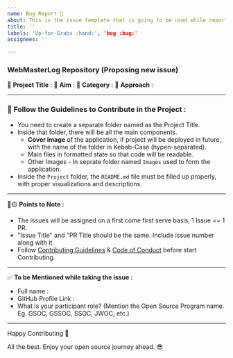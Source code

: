 ```yaml
---
name: Bug Report 🐞
about: This is the issue template that is going to be used while reporting for any bug in the project of this repo.
title: ''
labels: 'Up-for-Grabs :hand:', 'bug :bug:'
assignees: ''

---
```


### WebMasterLog Repository (Proposing new issue)
:red_circle: **Project Title** :
:red_circle: **Aim** :
:red_circle: **Category** :  <!-- Category of the project: Angular, CSS, NextJS, NodeJS, React, Vanilla, VueJS, etc. -->
:red_circle: **Approach** :  <!-- Explain the approach to handle this bug. -->

***********************************************************************
### 📍 **Follow the Guidelines to Contribute in the Project :**
* You need to create a separate folder named as the Project Title.
* Inside that folder, there will be all the main components.
   * **Cover image** of the application, if project will be deployed in future, with the name of the folder in Kebab-Case (hypen-separated).
   * Main files in formatted state so that code will be readable.
   * Other Images - In seprate folder named `Images` used to form the application.
* Inside the `Project` folder, the `README.md` file must be filled up properly, with proper visualizations and descriptions.

***********************************************************************
:red_circle::yellow_circle: **Points to Note :**

- The issues will be assigned on a first come first serve basis, 1 Issue == 1 PR.
- "Issue Title" and "PR Title should be the same. Include issue number along with it.
- Follow [Contributing Guidelines](https://github.com/Avdhesh-Varshney/WebMasterLog/blob/main/CONTRIBUTING.md) & [Code of Conduct](https://github.com/Avdhesh-Varshney/WebMasterLog/blob/main/CODE_OF_CONDUCT.md) before start Contributing.

***********************************************************************
:white_check_mark: **To be Mentioned while taking the issue :**
- Full name : 
- GitHub Profile Link : 
- What is your participant role? (Mention the Open Source Program name. Eg. GSOC, GSSOC, SSOC, JWOC, etc.)

***********************************************************************
Happy Contributing 🚀 

All the best. Enjoy your open source journey ahead. 😎
